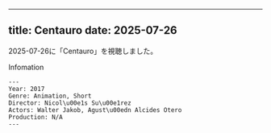 
---
title: Centauro
date: 2025-07-26
---

2025-07-26に「Centauro」を視聴しました。

Infomation
```
---
Year: 2017
Genre: Animation, Short
Director: Nicol\u00e1s Su\u00e1rez
Actors: Walter Jakob, Agust\u00edn Alcides Otero
Production: N/A
---
```


